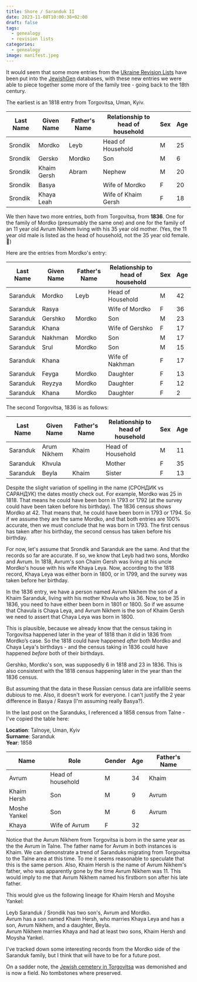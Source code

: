 ```yaml
---
title: Shore / Saranduk II
date: 2023-11-08T10:00:38+02:00
draft: false
tags:
  - genealogy
  - revision lists
categories:
  - genealogy
image: manifest.jpeg
---
```


It would seem that some more entries from the [Ukraine Revision Lists](https://jewishgen.org/databases/ukraine/Revision.html) have been put into the [JewishGen](https://www.jewishgen.org/) databases, with these new entries we were able to piece together some more of the family tree - going back to the 18th century.

The earliest is an 1818 entry from Torgovitsa, Uman, Kyiv.

| Last Name | Given Name  | Father's Name | Relationship to head of household | Sex | Age |
| --------- | ----------- | ------------- | --------------------------------- | --- | --- |
| Srondik   | Mordko      | Leyb          | Head of Household                 | M   | 25  |
| Srondik   | Gersko      | Mordko        | Son                               | M   | 6   |
| Srondik   | Khaim Gersh | Abram         | Nephew                            | M   | 20  |
| Srondik   | Basya       |               | Wife of Mordko                    | F   | 20  |
| Srondik   | Khaya Leah  |               | Wife of Khaim Gersh               | F   | 18  |

We then have two more entries, both from Torgovitsa, from **1836**. One for the family of Mordko (presumably the same one) and one for the family of an 11 year old Avrum Nikhem living with his 35 year old mother. (Yes, the 11 year old male is listed as the head of household, not the 35 year old female. 🤔)

Here are the entries from Mordko's entry:

| Last Name | Given Name | Father's Name | Relationship to head of household | Sex | Age |
| --------- | ---------- | ------------- | --------------------------------- | --- | --- |
| Saranduk  | Mordko     | Leyb          | Head of Household                 | M   | 42  |
| Saranduk  | Rasya      |               | Wife of Mordko                    | F   | 36  |
| Saranduk  | Gershko    | Mordko        | Son                               | M   | 23  |
| Saranduk  | Khana      |               | Wife of Gershko                   | F   | 17  |
| Saranduk  | Nakhman    | Mordko        | Son                               | M   | 17  |
| Saranduk  | Srul       | Mordko        | Son                               | M   | 15  |
| Saranduk  | Khana      |               | Wife of Nakhman                   | F   | 17  |
| Saranduk  | Feyga      | Mordko        | Daughter                          | F   | 13  |
| Saranduk  | Reyzya     | Mordko        | Daughter                          | F   | 12  |
| Saranduk  | Khana      | Mordko        | Daughter                          | F   | 2   |

The second Torgovitsa, 1836 is as follows:

| Last Name | Given Name  | Father's Name | Relationship to head of household | Sex | Age |
| --------- | ----------- | ------------- | --------------------------------- | --- | --- |
| Saranduk  | Arum Nikhem | Khaim         | Head of Household                 | M   | 11  |
| Saranduk  | Khvula      |               | Mother                            | F   | 35  |
| Saranduk  | Beyla       | Khaim         | Sister                            | F   | 13  |

Despite the slight variation of spelling in the name (СРОНДИК vs САРАНДУК) the dates mostly check out. For example, Mordko was 25 in 1818. That means he could have been born in 1793 or 1792 (at the survey could have been taken before his birthday). The 1836 census shows Mordko at 42. That means that, he could have been born in 1793 or 1794. So if we assume they are the same Mordko, and that both entries are 100% accurate, then we must conclude that he was born in 1793. The first census has taken after his birthday, the second census has taken before his birthday.

For now, let's assume that Srondik and Saranduk are the same. And that the records so far are accurate. If so, we know that Leyb had two sons, Mordko and Avrum. In 1818, Avrum's son Chaim Gersh was living at his uncle Mordko's house with his wife Khaya Leya. Now, according to the 1818 record, Khaya Leya was either born in 1800, or in 1799, and the survey was taken before her birthday.

In the 1836 entry, we have a person named Avrum Nikhem the son of a Khaim Saranduk, living with his mother Khvula who is 36. Now, to be 35 in 1836, you need to have either been born in 1801 or 1800. So if we assume that Chavula is Chaya Leya, and Avrum Nikhem is the son of Khaim Gersh we need to assert that Chaya Leya was born in 1800.

This is plausible, because we already know that the census taking in Torgovitsa happened later in the year of 1818 than it did in 1836 from Mordko’s case. So the 1818 could have happened _after_ both Mordko and Chaya Leya's birthdays - and the census taking in 1836 could have happened _before_ both of their birthdays.

Gershko, Mordko's son, was supposedly 6 in 1818 and 23 in 1836. This is also consistent with the 1818 census happening later in the year than the 1836 census.

But assuming that the data in these Russian census data are infallible seems dubious to me. Also, it doesn't work for everyone. I can't justify the 2 year difference in Basya / Rasya (I'm assuming really Basya?).

In the last post on the Saranduks, I referenced a 1858 census from Talne - I've copied the table here:

**Location**: Talnoye, Uman, Kyiv \
**Surname**: Saranduk \
**Year**: 1858

| Name         | Role              | Gender | Age | Father's Name |
| ------------ | ----------------- | ------ | --- | ------------- |
| Avrum        | Head of household | M      | 34  | Khaim         |
| Khaim Hersh  | Son               | M      | 9   | Avrum         |
| Moshe Yankel | Son               | M      | 6   | Avrum         |
| Khaya        | Wife of Avrum     | F      | 32  |               |

Notice that the Avrum Nikhem from Torgovitsa is born in the same year as the the Avrum in Talne. The father name for Avrum in both instances is Khaim. We can demonstrate a trend of Saranduks migrating from Torgovitsa to the Talne area at this time. To me it seems reasonable to speculate that this is the same person. Also, Khaim Hersh is the name of Avrum Nikhem's father, who was apparently gone by the time Avrum Nikhem was 11. This would imply to me that Avrum Nikhem named his firstborn son after his late father.

This would give us the following lineage for Khaim Hersh and Moyshe Yankel:

Leyb Saranduk / Srondik has two son's, Avrum and Mordko. \
Avrum has a son named Khaim Hersh, who marries Khaya Leya and has a son, Avrum Nikhem, and a daughter, Beyla. \
Avrum Nikhem marries Khaya and had at least two sons, Khaim Hersh and Moysha Yankel.

I've tracked down some interesting records from the Mordko side of the Saranduk family, but I think that will have to be for a future post.

On a sadder note, the [Jewish cemetery in Torgovitsa](https://www.esjf-cemeteries.org/survey/torhovytsya-jewish-cemetery/) was demonished and is now a field. No tombstones where preserved.

